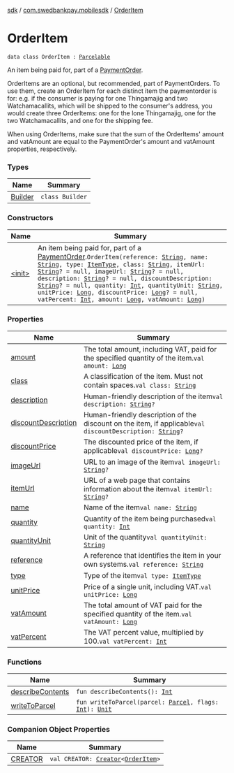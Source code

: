 [sdk](../../index.md) / [com.swedbankpay.mobilesdk](../index.md) / [OrderItem](./index.md)

# OrderItem

`data class OrderItem : `[`Parcelable`](https://developer.android.com/reference/android/os/Parcelable.html)

An item being paid for, part of a [PaymentOrder](../-payment-order/index.md).

OrderItems are an optional, but recommended, part of PaymentOrders.
To use them, create an OrderItem for each distinct item the paymentorder
is for: e.g. if the consumer is paying for one Thingamajig and two
Watchamacallits, which will be shipped to the consumer's address,
you would create three OrderItems: one for the lone Thingamajig,
one for the two Watchamacallits, and one for the shipping fee.

When using OrderItems, make sure that the sum of the OrderItems'
amount and vatAmount are equal to the PaymentOrder's amount
and vatAmount properties, respectively.

### Types

| Name | Summary |
|---|---|
| [Builder](-builder/index.md) | `class Builder` |

### Constructors

| Name | Summary |
|---|---|
| [&lt;init&gt;](-init-.md) | An item being paid for, part of a [PaymentOrder](../-payment-order/index.md).`OrderItem(reference: `[`String`](https://kotlinlang.org/api/latest/jvm/stdlib/kotlin/-string/index.html)`, name: `[`String`](https://kotlinlang.org/api/latest/jvm/stdlib/kotlin/-string/index.html)`, type: `[`ItemType`](../-item-type/index.md)`, class: `[`String`](https://kotlinlang.org/api/latest/jvm/stdlib/kotlin/-string/index.html)`, itemUrl: `[`String`](https://kotlinlang.org/api/latest/jvm/stdlib/kotlin/-string/index.html)`? = null, imageUrl: `[`String`](https://kotlinlang.org/api/latest/jvm/stdlib/kotlin/-string/index.html)`? = null, description: `[`String`](https://kotlinlang.org/api/latest/jvm/stdlib/kotlin/-string/index.html)`? = null, discountDescription: `[`String`](https://kotlinlang.org/api/latest/jvm/stdlib/kotlin/-string/index.html)`? = null, quantity: `[`Int`](https://kotlinlang.org/api/latest/jvm/stdlib/kotlin/-int/index.html)`, quantityUnit: `[`String`](https://kotlinlang.org/api/latest/jvm/stdlib/kotlin/-string/index.html)`, unitPrice: `[`Long`](https://kotlinlang.org/api/latest/jvm/stdlib/kotlin/-long/index.html)`, discountPrice: `[`Long`](https://kotlinlang.org/api/latest/jvm/stdlib/kotlin/-long/index.html)`? = null, vatPercent: `[`Int`](https://kotlinlang.org/api/latest/jvm/stdlib/kotlin/-int/index.html)`, amount: `[`Long`](https://kotlinlang.org/api/latest/jvm/stdlib/kotlin/-long/index.html)`, vatAmount: `[`Long`](https://kotlinlang.org/api/latest/jvm/stdlib/kotlin/-long/index.html)`)` |

### Properties

| Name | Summary |
|---|---|
| [amount](amount.md) | The total amount, including VAT, paid for the specified quantity of the item.`val amount: `[`Long`](https://kotlinlang.org/api/latest/jvm/stdlib/kotlin/-long/index.html) |
| [class](class.md) | A classification of the item. Must not contain spaces.`val class: `[`String`](https://kotlinlang.org/api/latest/jvm/stdlib/kotlin/-string/index.html) |
| [description](description.md) | Human-friendly description of the item`val description: `[`String`](https://kotlinlang.org/api/latest/jvm/stdlib/kotlin/-string/index.html)`?` |
| [discountDescription](discount-description.md) | Human-friendly description of the discount on the item, if applicable`val discountDescription: `[`String`](https://kotlinlang.org/api/latest/jvm/stdlib/kotlin/-string/index.html)`?` |
| [discountPrice](discount-price.md) | The discounted price of the item, if applicable`val discountPrice: `[`Long`](https://kotlinlang.org/api/latest/jvm/stdlib/kotlin/-long/index.html)`?` |
| [imageUrl](image-url.md) | URL to an image of the item`val imageUrl: `[`String`](https://kotlinlang.org/api/latest/jvm/stdlib/kotlin/-string/index.html)`?` |
| [itemUrl](item-url.md) | URL of a web page that contains information about the item`val itemUrl: `[`String`](https://kotlinlang.org/api/latest/jvm/stdlib/kotlin/-string/index.html)`?` |
| [name](name.md) | Name of the item`val name: `[`String`](https://kotlinlang.org/api/latest/jvm/stdlib/kotlin/-string/index.html) |
| [quantity](quantity.md) | Quantity of the item being purchased`val quantity: `[`Int`](https://kotlinlang.org/api/latest/jvm/stdlib/kotlin/-int/index.html) |
| [quantityUnit](quantity-unit.md) | Unit of the quantity`val quantityUnit: `[`String`](https://kotlinlang.org/api/latest/jvm/stdlib/kotlin/-string/index.html) |
| [reference](reference.md) | A reference that identifies the item in your own systems.`val reference: `[`String`](https://kotlinlang.org/api/latest/jvm/stdlib/kotlin/-string/index.html) |
| [type](type.md) | Type of the item`val type: `[`ItemType`](../-item-type/index.md) |
| [unitPrice](unit-price.md) | Price of a single unit, including VAT.`val unitPrice: `[`Long`](https://kotlinlang.org/api/latest/jvm/stdlib/kotlin/-long/index.html) |
| [vatAmount](vat-amount.md) | The total amount of VAT paid for the specified quantity of the item.`val vatAmount: `[`Long`](https://kotlinlang.org/api/latest/jvm/stdlib/kotlin/-long/index.html) |
| [vatPercent](vat-percent.md) | The VAT percent value, multiplied by 100.`val vatPercent: `[`Int`](https://kotlinlang.org/api/latest/jvm/stdlib/kotlin/-int/index.html) |

### Functions

| Name | Summary |
|---|---|
| [describeContents](describe-contents.md) | `fun describeContents(): `[`Int`](https://kotlinlang.org/api/latest/jvm/stdlib/kotlin/-int/index.html) |
| [writeToParcel](write-to-parcel.md) | `fun writeToParcel(parcel: `[`Parcel`](https://developer.android.com/reference/android/os/Parcel.html)`, flags: `[`Int`](https://kotlinlang.org/api/latest/jvm/stdlib/kotlin/-int/index.html)`): `[`Unit`](https://kotlinlang.org/api/latest/jvm/stdlib/kotlin/-unit/index.html) |

### Companion Object Properties

| Name | Summary |
|---|---|
| [CREATOR](-c-r-e-a-t-o-r.md) | `val CREATOR: `[`Creator`](https://developer.android.com/reference/android/os/Parcelable/Creator.html)`<`[`OrderItem`](./index.md)`>` |
